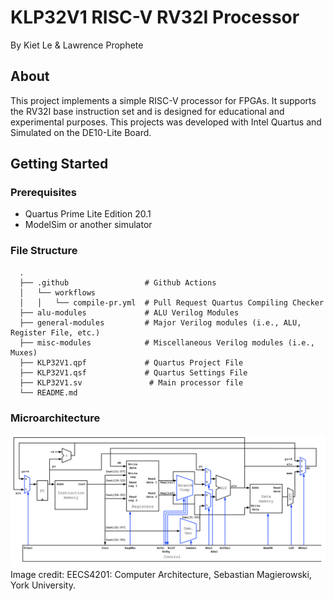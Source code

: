 # KLP32V1 RISC-V RV32I Processor
By Kiet Le & Lawrence Prophete

## About
This project implements a simple RISC-V processor for FPGAs. It supports the RV32I base instruction set and is designed for educational and experimental purposes.
This projects was developed with Intel Quartus and Simulated on the DE10-Lite Board. 

## Getting Started

### Prerequisites
- Quartus Prime Lite Edition 20.1
- ModelSim or another simulator

### File Structure
      .
      ├── .github                 # Github Actions
      │   └── workflows
      │   │   └── compile-pr.yml  # Pull Request Quartus Compiling Checker
      ├── alu-modules             # ALU Verilog Modules
      ├── general-modules         # Major Verilog modules (i.e., ALU, Register File, etc.)
      ├── misc-modules            # Miscellaneous Verilog modules (i.e., Muxes)
      ├── KLP32V1.qpf             # Quartus Project File
      ├── KLP32V1.qsf             # Quartus Settings File
      ├── KLP32V1.sv               # Main processor file
      └── README.md

### Microarchitecture
![alt text](rv32i_microarchitecture.png)
Image credit: EECS4201: Computer Architecture, Sebastian Magierowski, York University.
